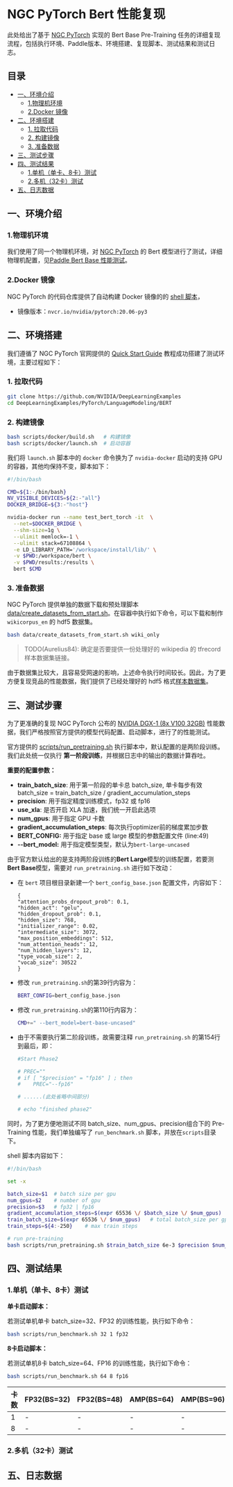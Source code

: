 <!-- omit in toc -->
# NGC PyTorch Bert 性能复现


此处给出了基于 [NGC PyTorch](https://github.com/NVIDIA/DeepLearningExamples/tree/master/PyTorch/LanguageModeling/BERT) 实现的 Bert Base Pre-Training 任务的详细复现流程，包括执行环境、Paddle版本、环境搭建、复现脚本、测试结果和测试日志。

<!-- omit in toc -->
## 目录
- [一、环境介绍](#一环境介绍)
  - [1.物理机环境](#1物理机环境)
  - [2.Docker 镜像](#2docker-镜像)
- [二、环境搭建](#二环境搭建)
  - [1. 拉取代码](#1-拉取代码)
  - [2. 构建镜像](#2-构建镜像)
  - [3. 准备数据](#3-准备数据)
- [三、测试步骤](#三测试步骤)
- [四、测试结果](#四测试结果)
  - [1.单机（单卡、8卡）测试](#1单机单卡8卡测试)
  - [2.多机（32卡）测试](#2多机32卡测试)
- [五、日志数据](#五日志数据)


## 一、环境介绍

### 1.物理机环境

我们使用了同一个物理机环境，对 [NGC PyTorch](https://github.com/NVIDIA/DeepLearningExamples/tree/master/PyTorch/LanguageModeling/BERT) 的 Bert 模型进行了测试，详细物理机配置，见[Paddle Bert Base 性能测试](../../README.md#1.物理机环境)。

### 2.Docker 镜像

NGC PyTorch 的代码仓库提供了自动构建 Docker 镜像的的 [shell 脚本](https://github.com/NVIDIA/DeepLearningExamples/tree/master/PyTorch/LanguageModeling/BERT/scripts/docker/build.sh)，

- 镜像版本：`nvcr.io/nvidia/pytorch:20.06-py3`

## 二、环境搭建

我们遵循了 NGC PyTorch 官网提供的 [Quick Start Guide](https://github.com/NVIDIA/DeepLearningExamples/tree/master/PyTorch/LanguageModeling/BERT#quick-start-guide) 教程成功搭建了测试环境，主要过程如下：
### 1. 拉取代码

```bash
git clone https://github.com/NVIDIA/DeepLearningExamples
cd DeepLearningExamples/PyTorch/LanguageModeling/BERT
```

### 2. 构建镜像
```bash
bash scripts/docker/build.sh   # 构建镜像
bash scripts/docker/launch.sh  # 启动容器
```

我们将 `launch.sh` 脚本中的 `docker` 命令换为了 `nvidia-docker` 启动的支持 GPU 的容器，其他均保持不变，脚本如下：
```bash
#!/bin/bash

CMD=${1:-/bin/bash}
NV_VISIBLE_DEVICES=${2:-"all"}
DOCKER_BRIDGE=${3:-"host"}

nvidia-docker run --name test_bert_torch -it  \
  --net=$DOCKER_BRIDGE \
  --shm-size=1g \
  --ulimit memlock=-1 \
  --ulimit stack=67108864 \
  -e LD_LIBRARY_PATH='/workspace/install/lib/' \
  -v $PWD:/workspace/bert \
  -v $PWD/results:/results \
  bert $CMD
```

### 3. 准备数据

NGC PyTorch 提供单独的数据下载和预处理脚本 [data/create_datasets_from_start.sh](https://github.com/NVIDIA/DeepLearningExamples/blob/master/PyTorch/LanguageModeling/BERT/data/create_datasets_from_start.sh)。在容器中执行如下命令，可以下载和制作 `wikicorpus_en` 的 hdf5 数据集。

```bash
bash data/create_datasets_from_start.sh wiki_only
```

> TODO(Aurelius84): 确定是否要提供一份处理好的 wikipedia 的 tfrecord 样本数据集链接。

由于数据集比较大，且容易受网速的影响，上述命令执行时间较长。因此，为了更方便复现竞品的性能数据，我们提供了已经处理好的 hdf5 格式[样本数据集]()。

## 三、测试步骤

为了更准确的复现 NGC PyTorch 公布的 [NVIDIA DGX-1 (8x V100 32GB)](https://github.com/NVIDIA/DeepLearningExamples/tree/master/PyTorch/LanguageModeling/BERT#training-performance-nvidia-dgx-1-8x-v100-32g) 性能数据，我们严格按照官方提供的模型代码配置、启动脚本，进行了的性能测试。

官方提供的 [scripts/run_pretraining.sh](https://github.com/NVIDIA/DeepLearningExamples/blob/master/PyTorch/LanguageModeling/BERT/scripts/run_pretraining.sh) 执行脚本中，默认配置的是两阶段训练。我们此处统一仅执行 **第一阶段训练**，并根据日志中的输出的数据计算吞吐。

**重要的配置参数：**

- **train_batch_size**: 用于第一阶段的单卡总 batch_size, 单卡每步有效 batch_size = train_batch_size / gradient_accumulation_steps
- **precision**: 用于指定精度训练模式，fp32 或 fp16
- **use_xla**: 是否开启 XLA 加速，我们统一开启此选项
- **num_gpus**: 用于指定 GPU 卡数
- **gradient_accumulation_steps**: 每次执行optimizer前的梯度累加步数
- **BERT_CONFIG:** 用于指定 base 或 large 模型的参数配置文件 (line:49)
- **--bert_model:** 用于指定模型类型，默认为`bert-large-uncased`

由于官方默认给出的是支持两阶段训练的**Bert Large**模型的训练配置，若要测**Bert Base**模型，需要对 `run_pretraining.sh` 进行如下改动：

- 在 `bert` 项目根目录新建一个 `bert_config_base.json` 配置文件，内容如下：
  ```
  {
  "attention_probs_dropout_prob": 0.1,
  "hidden_act": "gelu",
  "hidden_dropout_prob": 0.1,
  "hidden_size": 768,
  "initializer_range": 0.02,
  "intermediate_size": 3072,
  "max_position_embeddings": 512,
  "num_attention_heads": 12,
  "num_hidden_layers": 12,
  "type_vocab_size": 2,
  "vocab_size": 30522
  }
  ```
- 修改 `run_pretraining.sh`的第39行内容为：
  ```bash
  BERT_CONFIG=bert_config_base.json
  ```
- 修改 `run_pretraining.sh`的第110行内容为：
  ```bash
  CMD+=" --bert_model=bert-base-uncased"
  ```
- 由于不需要执行第二阶段训练，故需要注释 `run_pretraining.sh` 的第154行到最后，即：
  ```bash
  #Start Phase2

  # PREC=""
  # if [ "$precision" = "fp16" ] ; then
  #    PREC="--fp16"

  # ......(此处省略中间部分)

  # echo "finished phase2"
  ```

同时，为了更方便地测试不同 batch_size、num_gpus、precision组合下的 Pre-Training 性能，我们单独编写了 `run_benchmark.sh` 脚本，并放在`scripts`目录下。

shell 脚本内容如下：
```bash
#!/bin/bash

set -x

batch_size=$1  # batch size per gpu
num_gpus=$2    # number of gpu
precision=$3   # fp32 | fp16
gradient_accumulation_steps=$(expr 65536 \/ $batch_size \/ $num_gpus)
train_batch_size=$(expr 65536 \/ $num_gpus)   # total batch_size per gpu
train_steps=${4:-250}    # max train steps

# run pre-training
bash scripts/run_pretraining.sh $train_batch_size 6e-3 $precision $num_gpus 0.2843 $train_steps 200 false true true $gradient_accumulation_steps
```

## 四、测试结果
### 1.单机（单卡、8卡）测试

**单卡启动脚本：**

若测试单机单卡 batch_size=32、FP32 的训练性能，执行如下命令：

```bash
bash scripts/run_benchmark.sh 32 1 fp32
```

**8卡启动脚本：**

若测试单机8卡 batch_size=64、FP16 的训练性能，执行如下命令：

```bash
bash scripts/run_benchmark.sh 64 8 fp16
```

|卡数 | FP32(BS=32) | FP32(BS=48) | AMP(BS=64) | AMP(BS=96)|
|-----|-----|-----|-----|-----|
|1 | - | - | - | -|
|8 | - | - | - | -|

### 2.多机（32卡）测试

## 五、日志数据
